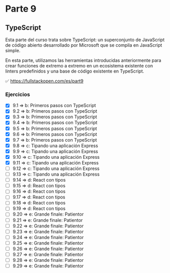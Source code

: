 # Parte 9

## TypeScript

Esta parte del curso trata sobre TypeScript: un superconjunto de JavaScript de código abierto desarrollado por Microsoft que se compila en JavaScript simple.

En esta parte, utilizamos las herramientas introducidas anteriormente para crear funciones de extremo a extremo en un ecosistema existente con linters predefinidos y una base de código existente en TypeScript.

✅ https://fullstackopen.com/es/part9

### Ejercicios

- [x] 9.1 => b: Primeros pasos con TypeScript
- [x] 9.2 => b: Primeros pasos con TypeScript
- [x] 9.3 => b: Primeros pasos con TypeScript
- [x] 9.4 => b: Primeros pasos con TypeScript
- [x] 9.5 => b: Primeros pasos con TypeScript
- [x] 9.6 => b: Primeros pasos con TypeScript
- [x] 9.7 => b: Primeros pasos con TypeScript
- [x] 9.8 => c: Tipando una aplicación Express
- [x] 9.9 => c: Tipando una aplicación Express
- [x] 9.10 => c: Tipando una aplicación Express
- [x] 9.11 => c: Tipando una aplicación Express
- [ ] 9.12 => c: Tipando una aplicación Express
- [ ] 9.13 => c: Tipando una aplicación Express
- [ ] 9.14 => d: React con tipos
- [ ] 9.15 => d: React con tipos
- [ ] 9.16 => d: React con tipos
- [ ] 9.17 => d: React con tipos
- [ ] 9.18 => d: React con tipos
- [ ] 9.19 => d: React con tipos
- [ ] 9.20 => e: Grande finale: Patientor
- [ ] 9.21 => e: Grande finale: Patientor
- [ ] 9.22 => e: Grande finale: Patientor
- [ ] 9.23 => e: Grande finale: Patientor
- [ ] 9.24 => e: Grande finale: Patientor
- [ ] 9.25 => e: Grande finale: Patientor
- [ ] 9.26 => e: Grande finale: Patientor
- [ ] 9.27 => e: Grande finale: Patientor
- [ ] 9.28 => e: Grande finale: Patientor
- [ ] 9.29 => e: Grande finale: Patientor
